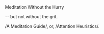 Meditation Without the Hurry

-- but not without the grit.

/A Meditation Guide/, or, /Attention Heuristics/.
